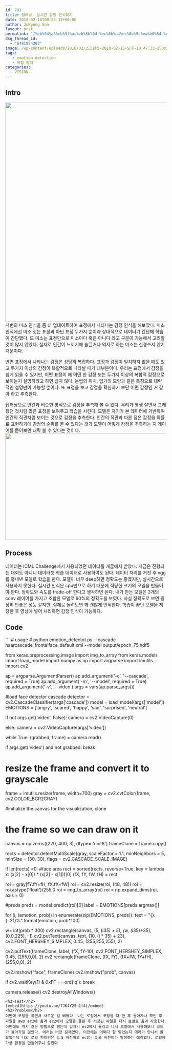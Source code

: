 ```yaml
---
id: 701
title: 딥러닝, 실시간 감정 인식하기
date: 2018-02-16T00:25:12+00:00
author: JuHyung Son
layout: post
permalink: '/%eb%94%a5%eb%9f%ac%eb%8b%9d-%ec%8b%a4%ec%8b%9c%ea%b0%84-%ea%b0%90%ec%a0%95-%ec%9d%b8%ec%8b%9d%ed%95%98%ea%b8%b0/'
dsq_thread_id:
  - "6481954303"
image: /wp-content/uploads/2018/02/스크린샷-2018-02-15-오후-10.47.33-250x250.png
tags:
   - emotion detection
   - 표정 탐지
categories:
  - VISION
---
```

<h2>Intro</h2>
<img class="aligncenter size-full wp-image-702" src="http://dllab.xyz/wp-content/uploads/2018/02/스크린샷-2018-02-15-오후-10.47.33.png" alt="" width="705" height="684" /> 저번의 미소 인식을 좀 더 업데이트하여 표정에서 나타나는 감정 인식을 해보았다. 미소 인식에선 미소 짓는 표정과 아닌 표정 두가지 뿐이라 상대적으로 데이터가 간단해 학습이 간단했다. 또 미소는 표정만으로 미소이다 혹은 아니다 라고 구분이 가능해서 고려할 것이 많지 않았다. 실제로 인간이 느끼기에 슬픈거나 억지로 하는 미소는 신경쓰지 않기 때문이다.

반면 표정에서 나타나는 감정은 상당히 복잡하다. 표정과 감정이 일치하지 않을 때도 있고 두가지 이상의 감정이 복합적으로 나타날 때가 대부분이다. 우리는 표정에서 감정을 쉽게 읽을 수 있지만, 어떤 표정이 왜 어떤 한 감정 또는 두가지 이상의 복합적 감정으로 보이는지 설명하려고 하면 쉽지 않다. 눈썹의 위치, 입가의 모양과 같은 특징으로 대략 적인 설명만이 가능할 뿐이다. 또 표정을 보고 감정을 확신하기 보단 어떤 감정인 거 같아 라고 추측한다.

딥러닝으로 인간과 비슷한 방식으로 감정을 추측해 볼 수 있다. 우리가 평생 살면서 그래 왔던 것처럼 많은 표정을 보여주고 학습을 시킨다. 모델은 자기가 본 데이터에 기반하여 인간의 직관처럼 보이는 것으로 감정을 추측한다. 인간의 직관과 다른 점은 감정을 확률로 표현하기에 감정의 순위를 볼 수 있다는 것과 모델이 어떻게 감정을 추측하는 지 레이어를 뜯어보면 대략 볼 수 있다는 것이다.
<img class="aligncenter size-full wp-image-703" src="http://dllab.xyz/wp-content/uploads/2018/02/스크린샷-2018-02-15-오후-10.46.25.png" alt="" width="1108" height="332" />
<h2>Process</h2>
데이터는 ICML Challenge에서 사용되었던 데이터를 캐글에서 받았다. 지금은 진행되는 대회도 아니니 데이터셋 학습 데이터로 사용하여도 된다. 데이터 처리를 거친 후 vgg를 흉내낸 모델로 학습을 한다. 모델이 너무 deep하면 정확도는 좋겠지만, 실시간으로 사용하지 못한다. 실시간 인식은 cpu만으로 하기 때문에 적당한 크기의 모델을 만들어야 한다. 정확도와 속도를 trade-off 한다고 생각하면 된다. 내가 만든 모델은 3개의 conv 레이어를 가지고 조합한 모델로 60%의 정확도를 보였다. 사실 정확도로 보면 굉장히 안좋은 성능 같지만, 실제로 돌려보면 꽤 괜찮게 인식한다. 학습이 끝난 모델을 저장한 후 영상에 넣어 처리하면 감정 인식이 가능하다.
<h2>Code</h2>
```
# usage
# python emotion_detectot.py --cascade haarcascade_frontalface_default.xml --model output/epoch_75.hdf5

from keras.preprocessing.image import img_to_array
from keras.models import load_model
import numpy as np
import argparse
import imutils
import cv2

ap = argparse.ArgumentParser()
ap.add_argument('-c', '--cascade', required = True)
ap.add_argument('-m', '--model', required = True)
ap.add_argument('-v', '--video')
args = vars(ap.parse_args())

#load face detector cascade
detector = cv2.CascadeClassifier(args['cascade'])
model = load_model(args['model'])
EMOTIONS = ['angry', 'scared', 'happy', 'sad', 'surprised', 'neutral']

if not args.get('video', False):
camera = cv2.VideoCapture(0)

else:
camera = cv2.VideoCapture(args['video'])

while True:
(grabbed, frame) = camera.read()

if args.get('video') and not grabbed:
break
# resize the frame and convert it to grayscale
frame = imutils.resize(frame, width=700)
gray = cv2.cvtColor(frame, cv2.COLOR_BGR2GRAY)

#initialize the canvas for the visualization, clone
# the frame so we can draw on it
canvas = np.zeros((220, 400, 3), dtype= 'uint8')
frameClone = frame.copy()

rects = detector.detectMultiScale(gray, scaleFactor = 1.1,
minNeighbors = 5, minSize = (30, 30),
flags = cv2.CASCADE_SCALE_IMAGE)

if len(rects) >0:
#face area
rect = sorted(rects, reverse=True, key = lambda x: (x[2] - x[0]) * (x[3] - x[1]))[0]
(fX, fY, fW, fH) = rect

roi = gray[fY:fY+fH, fX:fX+fW]
roi = cv2.resize(roi, (48, 48))
roi = roi.astype('float')/255.0
roi = img_to_array(roi)
roi = np.expand_dims(roi, axis = 0)

#preds
preds = model.predict(roi)[0]
label = EMOTIONS[preds.argmax()]

for (i, (emotion, prob)) in enumerate(zip(EMOTIONS, preds)):
text = "{}: {:.2f}%".format(emotion, prob*100)

w= int(prob * 300)
cv2.rectangle(canvas, (5, (i*35) + 5),
(w, (i*35)+35), (0,0,225), -1)
cv2.putText(canvas, text, (10, (i * 35) + 23),
cv2.FONT_HERSHEY_SIMPLEX, 0.45, (255,255,255), 2)

cv2.putText(frameClone, label, (fX, fY-10), cv2.FONT_HERSHEY_SIMPLEX, 0.45, (255,0,0), 2)
cv2.rectangle(frameClone, (fX, fY), (fX+fW, fY+fH),(255,0,0), 2)

cv2.imshow("face", frameClone)
cv2.imshow("prob", canvas)

if cv2.waitKey(1) & 0xFF == ord('q'):
break

camera.release()
cv2.destroyAllWindows()
```
<h2>Test</h2>
[embed]https://youtu.be/7JK4Y2Sn1f4[/embed]
<h2>Problem</h2>
이번에 코딩을 하면서 새로운 걸 배웠다. 나는 로컬에서 코딩을 다 한 후 돌아가나 확인 후 파일을 aws ec2에 옮겨 ec2에서 모델을 돌린 후 저장된 파일을 다시 로컬로 옮겨 사용한다. 이번에도 역시 같은 방법으로 했는데 갑자기 ec2에서 돌리고 나서 로컬에서 사용해보니 코드가 돌아가질 않았다. 에러는 버전 문제였다. 이전에는 어쩌다 잘 맞았는지 에러가 안나서 몰랐었는데 나의 로컬 파이썬은 3.5 버전이고 ec2는 3.6 버전이라 발생하는 에러였다. 로컬에 가상 환경을 만들어주니 잘된다.
